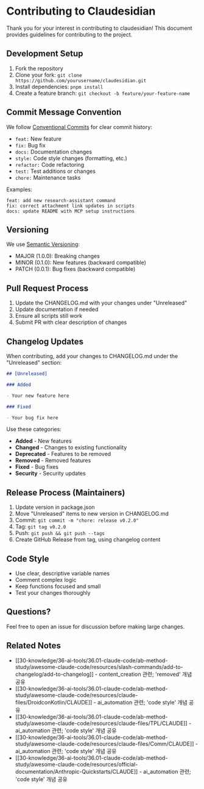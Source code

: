 # Contributing to Claudesidian

Thank you for your interest in contributing to claudesidian! This document
provides guidelines for contributing to the project.

## Development Setup

1. Fork the repository
2. Clone your fork: `git clone https://github.com/yourusername/claudesidian.git`
3. Install dependencies: `pnpm install`
4. Create a feature branch: `git checkout -b feature/your-feature-name`

## Commit Message Convention

We follow [Conventional Commits](https://www.conventionalcommits.org/) for clear
commit history:

- `feat:` New feature
- `fix:` Bug fix
- `docs:` Documentation changes
- `style:` Code style changes (formatting, etc.)
- `refactor:` Code refactoring
- `test:` Test additions or changes
- `chore:` Maintenance tasks

Examples:

```
feat: add new research-assistant command
fix: correct attachment link updates in scripts
docs: update README with MCP setup instructions
```

## Versioning

We use [Semantic Versioning](https://semver.org/):

- MAJOR (1.0.0): Breaking changes
- MINOR (0.1.0): New features (backward compatible)
- PATCH (0.0.1): Bug fixes (backward compatible)

## Pull Request Process

1. Update the CHANGELOG.md with your changes under "Unreleased"
2. Update documentation if needed
3. Ensure all scripts still work
4. Submit PR with clear description of changes

## Changelog Updates

When contributing, add your changes to CHANGELOG.md under the "Unreleased"
section:

```markdown
## [Unreleased]

### Added

- Your new feature here

### Fixed

- Your bug fix here
```

Use these categories:

- **Added** - New features
- **Changed** - Changes to existing functionality
- **Deprecated** - Features to be removed
- **Removed** - Removed features
- **Fixed** - Bug fixes
- **Security** - Security updates

## Release Process (Maintainers)

1. Update version in package.json
2. Move "Unreleased" items to new version in CHANGELOG.md
3. Commit: `git commit -m "chore: release v0.2.0"`
4. Tag: `git tag v0.2.0`
5. Push: `git push && git push --tags`
6. Create GitHub Release from tag, using changelog content

## Code Style

- Use clear, descriptive variable names
- Comment complex logic
- Keep functions focused and small
- Test your changes thoroughly

## Questions?

Feel free to open an issue for discussion before making large changes.

## Related Notes

- [[30-knowledge/36-ai-tools/36.01-claude-code/ab-method-study/awesome-claude-code/resources/slash-commands/add-to-changelog/add-to-changelog]] - content_creation 관련; 'removed' 개념 공유
- [[30-knowledge/36-ai-tools/36.01-claude-code/ab-method-study/awesome-claude-code/resources/claude-files/DroidconKotlin/CLAUDE]] - ai_automation 관련; 'code style' 개념 공유
- [[30-knowledge/36-ai-tools/36.01-claude-code/ab-method-study/awesome-claude-code/resources/claude-files/TPL/CLAUDE]] - ai_automation 관련; 'code style' 개념 공유
- [[30-knowledge/36-ai-tools/36.01-claude-code/ab-method-study/awesome-claude-code/resources/claude-files/Comm/CLAUDE]] - ai_automation 관련; 'code style' 개념 공유
- [[30-knowledge/36-ai-tools/36.01-claude-code/ab-method-study/awesome-claude-code/resources/official-documentation/Anthropic-Quickstarts/CLAUDE]] - ai_automation 관련; 'code style' 개념 공유
